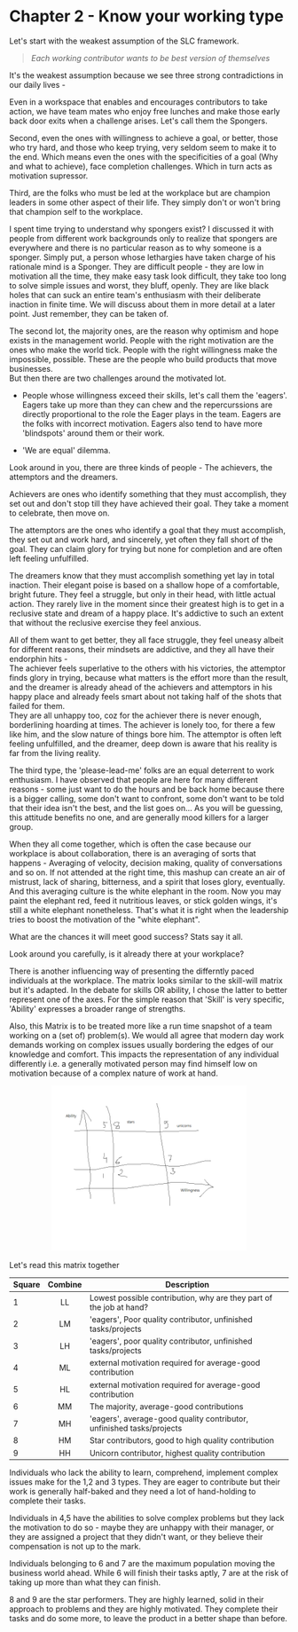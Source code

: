Chapter 2 - Know your working type
=

Let's start with the weakest assumption of the SLC framework.

>*Each working contributor wants to be best version of themselves*

It's the weakest assumption because we see three strong contradictions in our daily lives -   

Even in a workspace that enables and encourages contributors to take action, we have team mates who enjoy free lunches and make those early back door exits when a challenge arises. Let's call them the Spongers.

Second, even the ones with willingness to achieve a goal, or better, those who try hard, and those who keep trying, very seldom seem to make it to the end. Which means even the ones with the specificities of a goal (Why and what to achieve), face completion challenges. Which in turn acts as motivation supressor.

Third, are the folks who must be led at the workplace but are champion leaders in some other aspect of their life. They simply don't or won't bring that champion self to the workplace.

I spent time trying to understand why spongers exist? I discussed it with people from different work backgrounds only to realize that spongers are everywhere and there is no particular reason as to why someone is a sponger. Simply put, a person whose lethargies have taken charge of his rationale mind is a Sponger. They are difficult people - they are low in motivation all the time, they make easy task look difficult, they take too long to solve simple issues and worst, they bluff, openly. They are like black holes that can suck an entire team's enthusiasm with their deliberate inaction in finite time. We will discuss about them in more detail at a later point. Just remember, they can be taken of.

The second lot, the majority ones, are the reason why optimism and hope exists in the management world. People with the right motivation are the ones who make the world tick. People with the right willingness make the impossible, possible. These are the people who build products that move businesses.  
But then there are two challenges around the motivated lot.  

* People whose willingness exceed their skills, let's call them the 'eagers'. Eagers take up more than they can chew and the repercurssions are directly proportional to the role the Eager plays in the team. Eagers are the folks with incorrect motivation. Eagers also tend to have more 'blindspots' around them or their work.

* 'We are equal' dilemma.  

Look around in you, there are three kinds of people - The achievers, the attemptors and the dreamers.  

Achievers are ones who identify something that they must accomplish, they set out and don't stop till they have achieved their goal. They take a moment to celebrate, then move on.  

The attemptors are the ones who identify a goal that they must accomplish, they set out and work hard, and sincerely, yet often they fall short of the goal. They can claim glory for trying but none for completion and are often left feeling unfulfilled.
 
The dreamers know that they must accomplish something yet lay in total inaction. Their elegant poise is based on a shallow hope of a comfortable, bright future. They feel a struggle, but only in their head, with little actual action. They rarely live in the moment since their greatest high is to get in a reclusive state and dream of a happy place. It's addictive to such an extent that without the reclusive exercise they feel anxious.  

All of them want to get better, they all face struggle, they feel uneasy albeit for different reasons, their mindsets are addictive, and they all have their endorphin hits -   
The achiever feels superlative to the others with his victories, the attemptor finds glory in trying, because what matters is the effort more than the result, and the dreamer is already ahead of the achievers and attemptors in his happy place and already feels smart about not taking half of the shots that failed for them.  
They are all unhappy too, coz for the achiever there is never enough, borderlining hoarding at times. The achiever is lonely too, for there a few like him, and the slow nature of things bore him. The attemptor is often left feeling unfulfilled, and the dreamer, deep down is aware that his reality is far from the living reality.  

The third type, the 'please-lead-me' folks are an equal deterrent to work enthusiasm. I have observed that people are here for many different reasons - some just want to do the hours and be back home because there is a bigger calling, some don't want to confront, some don't want to be told that their idea isn't the best, and the list goes on... As you will be guessing, this attitude benefits no one, and are generally mood killers for a larger group.


When they all come together, which is often the case because our workplace is about collaboration, there is an averaging of sorts that happens - Averaging of velocity, decision making, quality of conversations and so on. If not attended at the right time, this mashup can create an air of mistrust, lack of sharing, bitterness, and a spirit that loses glory, eventually.  
And this averaging culture is the white elephant in the room. Now you may paint the elephant red, feed it nutritious leaves, or stick golden wings, it's still a white elephant nonetheless. That's what it is right when the leadership tries to boost the motivation of the "white elephant".  

What are the chances it will meet good success? Stats say it all.  

Look around you carefully, is it already there at your workplace?

There is another influencing way of presenting the differntly paced individuals at the workplace. 
The matrix looks similar to the skill-will matrix but it's adapted. In the debate for skills OR ability, I chose the latter to better represent one of the axes. For the simple reason that 'Skill' is very specific, 'Ability' expresses a broader range of strengths.

Also, this Matrix is to be treated more like a run time snapshot of a team working on a (set of) problem(s). We would all agree that modern day work demands working on complex issues usually bordering the edges of our knowledge and comfort. This impacts the representation of any individual differently i.e. a generally motivated person may find himself low on motivation because of a complex nature of work at hand.

<p align="center">
  <img src="images/skill-will.png" width="350" title="Ability-Willingness">
</p>

Let's read this matrix together

| Square | Combine | Description |
| ------ | :-----: | ----------- |
| 1  | LL  | Lowest possible contribution, why are they part of the job at hand? |
| 2  | LM | 'eagers', Poor quality contributor, unfinished tasks/projects  |
| 3  | LH | 'eagers', poor quality contributor, unfinished tasks/projects |
| 4 | ML | external motivation required for average-good contribution |
| 5 | HL | external motivation required for average-good contribution |
| 6 | MM | The majority, average-good contributions |
| 7 | MH | 'eagers', average-good quality contributor, unfinished tasks/projects |
| 8 | HM | Star contributors, good to high quality contribution |
| 9 | HH | Unicorn contributor, highest quality contribution |

Individuals who lack the ability to learn, comprehend, implement complex issues make for the 1,2 and 3 types. They are eager to contribute but their work is generally half-baked and they need a lot of hand-holding to complete their tasks.

Individuals in 4,5 have the abilities to solve complex problems but they lack the motivation to do so - maybe they are unhappy with their manager, or they are assigned a project that they didn't want, or they believe their compensation is not up to the mark.

Individuals belonging to 6 and 7 are the maximum population moving the business world ahead. While 6 will finish their tasks aptly, 7 are at the risk of taking up more than what they can finish.

8 and 9 are the star performers. They are highly learned, solid in their approach to problems and they are highly motivated. They complete their tasks and do some more, to leave the product in a better shape than before.

